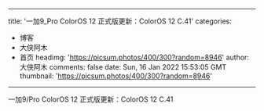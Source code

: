 
---
title: '一加9_Pro ColorOS 12 正式版更新：ColorOS 12 C.41'
categories: 
 - 博客
 - 大侠阿木
 - 首页
headimg: 'https://picsum.photos/400/300?random=8946'
author: 大侠阿木
comments: false
date: Sun, 16 Jan 2022 15:53:05 GMT
thumbnail: 'https://picsum.photos/400/300?random=8946'
---

<div>   
一加9/Pro ColorOS 12 正式版更新：ColorOS 12 C.41  
</div>
            